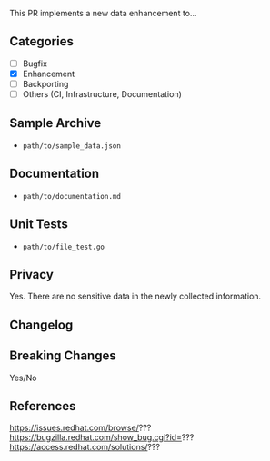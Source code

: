 <!-- Short description of the PR. What does it do? -->
This PR implements a new data enhancement to...

## Categories
<!-- Select the categories that your PR better fits on -->

- [ ] Bugfix
- [X] Enhancement
- [ ] Backporting
- [ ] Others (CI, Infrastructure, Documentation)

## Sample Archive
<!-- Are these changes reflected in sample archive? -->

- `path/to/sample_data.json`

## Documentation
<!-- Are these changes reflected in documentation? -->

- `path/to/documentation.md`

## Unit Tests
<!-- If it includes new unit tests, list them down bellow -->

- `path/to/file_test.go`

## Privacy
<!-- Has data anonymization/privacy been considered by CCX? (e.g. external IP addresses) -->

Yes. There are no sensitive data in the newly collected information.

## Changelog
<!-- Was changelog updated? -->

## Breaking Changes
<!-- Does this PR contain breaking changes? Changes in archive file names or structure for example.
     If so, we should notify other teams using operator's data. -->

Yes/No

## References
<!-- What are related references for this PR? -->

https://issues.redhat.com/browse/???
https://bugzilla.redhat.com/show_bug.cgi?id=???
https://access.redhat.com/solutions/???

